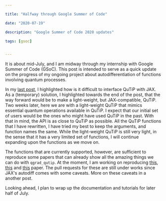 ```yaml
---

title: "Halfway through Google Summer of Code"

date: "2020-07-19"

description: "Google Summer of Code 2020 updates"

tags: [gsoc]


---
```


It is about mid-July, and I am midway through my internship with Google Summer of Code (GSoC). This post is intended to serve as a quick update on the progress of my ongoing project about autodifferentiation of functions involving quantum processes.

In my [last post](https://araza6.github.io/posts/qobj-jax-interface/), I highlighted how is it difficult to interface QuTiP with JAX. As a (temporary) solution, I highlighted towards the end of the post, that the way forward would be to make a light-weight, but JAX-compatible, QuTiP. Two weeks later, here we are with a light-weight QuTiP that mimics essential quantum operations available in QuTiP. I expect that our initial set of users would be the ones who might have used QuTiP in the past. With that in mind, the API is as close to QuTiP as possible. All the QuTiP functions that I have rewritten, I have tried my best to keep the arguments, and function names the same. While the light-weight QuTiP is still very light, in the sense that it has a very limited set of functions, I will continue expanding upon the functions as we move on. 

The functions that are currently supported, however, are sufficient to reproduce some papers that can already show all the amazing things we can do with `qgrad_qutip`. At the moment, I am working on reproducing [this](https://arxiv.org/abs/1901.03431), [this](https://arxiv.org/abs/2001.11897) and [this](https://arxiv.org/abs/2004.14256) paper. 
The pull requests for these are still under works since JAX's autodiff comes with some caveats. More on these caveats in a another post.

Looking ahead, I plan to wrap up the documentation and tutorials for later half of July.

